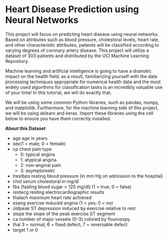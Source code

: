 # Heart Disease Prediction using Neural Networks

This project will focus on predicting heart disease using neural networks. Based on attributes such as blood pressure, cholestoral levels, heart rate, and other characteristic attributes, patients will be classified according to varying 
degrees of coronary artery disease. This project will utilize a dataset of 303 patients and distributed by the UCI Machine Learning Repository. 

Machine learning and artificial intelligence is going to have a dramatic impact on the health field; as a result, familiarizing yourself with the data processing techniques appropriate for numerical health data and the most widely used algorithms for classification tasks is an incredibly valuable use of your time! In this tutorial, we will do exactly that. 

We will be using some common Python libraries, such as pandas, numpy, and matplotlib. Furthermore, for the machine learning side of this project, we will be using sklearn and keras. Import these libraries using the cell below to ensure you have them correctly installed. 

**About this Dataset**
* age age in years
* sex(1 = male; 0 = female)
* cp chest pain type
    * 0: typical angina
    * 1: atypical angina
    * 2: non-anginal pain
    * 3: asymptomatic 
* trestbps resting blood pressure (in mm Hg on admission to the hospital)
* chol serum cholestoral in mg/dl
* fbs (fasting blood sugar &gt; 120 mg/dl) (1 = true; 0 = false)
* restecg resting electrocardiographic results
* thalach maximum heart rate achieved
* exang exercise induced angina (1 = yes; 0 = no)
* oldpeak ST depression induced by exercise relative to rest
* slope the slope of the peak exercise ST segment
* ca number of major vessels (0-3) colored by flourosopy
* thal 
    3 = normal;
    6 = fixed defect;
    7 = reversable defect
* target 1 or 0
